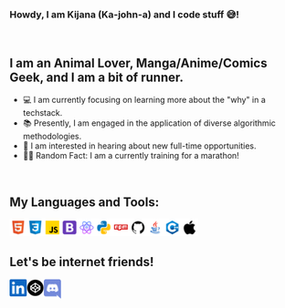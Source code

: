 ### Howdy, I am Kijana (Ka-john-a) and I code stuff 😅! ###

<br />

## I am an Animal Lover, Manga/Anime/Comics Geek, and I am a bit of runner. ##
- 💻 I am currently focusing on learning more about the "why" in a techstack.
- 📚 Presently, I am engaged in the application of diverse algorithmic methodologies.
- 👔 I am interested in hearing about new full-time opportunities.
- 🥷🏾 Random Fact: I am a currently training for a marathon!

<br />

## My Languages and Tools: ##
<img align="left" alt="html" width="30px" src=".github/images/html.svg"/> 
<img align="left" alt="CSS3" width="30px" src=".github/images/css3.svg"/> 
<img align="left" alt="Javascript" width="30px" src=".github/images/javascript.svg"/> 
<img align="left" alt="Bootstrap" width="30px" src=".github/images/bootstrap.svg"/>
<img align="left" alt="react" width="30px" src=".github/images/react.svg"/> 
<img align="left" alt="python" width="30px" src=".github/images/python.svg"/>
<img align="left" alt="npm" width="30px" src=".github/images/npm.svg"/>
<img align="left" alt="git" width="30px" src=".github/images/git.svg"/>
<img align="left" alt="Java" width="30px" src=".github/images/java.svg"/>
<img align="left" alt="C++" width="30px" src=".github/images/cpp.svg"/>
<img align="left" alt="Apple/Linux" width="30px" src=".github/images/apple.svg"/> 

<br />
<br />

## Let's be internet friends! ##
[<img align="left" alt="Kijana LinkedIn" width="30px" src=".github/images/linkedin.svg" />][linkedin]
[<img align="left" alt="Kijana Codepen" width="30px" src=".github/images/codepen.png" />][codepen]
[<img align="left" alt="Kijana Discord" width="30px" fill="#7289da" src=".github/images/discord.svg" />][discord]


[linkedin]: https://www.linkedin.com/in/kijana-p-richmond/
[codepen]: https://codepen.io/accidental-feature
[discord]: https://discordapp.com/users/813521466510540811/](https://discord.gg/5Wj3VdRtRQ)https://discord.gg/5Wj3VdRtRQ
